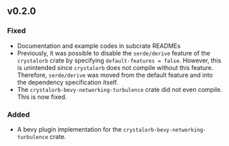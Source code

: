 ## v0.2.0

### Fixed

- Documentation and example codes in subcrate READMEs
- Previously, it was possible to disable the `serde/derive` feature of the `crystalorb` crate by specifying `default-features = false`. However, this is unintended since `crystalorb` does not compile without this feature. Therefore, `serde/derive` was moved from the default feature and into the dependency specification itself.
- The `crystalorb-bevy-networking-turbulence` crate did not even compile. This is now fixed.

### Added

- A bevy plugin implementation for the `crystalorb-bevy-networking-turbulence` crate.
